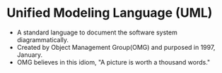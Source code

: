 # Unified Modeling Language (UML)

* A standard language to document the software system diagrammatically.
* Created by Object Management Group(OMG) and purposed in 1997, January.
* OMG believes in this idiom, "A picture is worth a thousand words."
